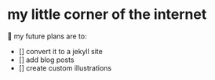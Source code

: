 # my little corner of the internet

📆 my future plans are to:
- [] convert it to a jekyll site
- [] add blog posts
- [] create custom illustrations
